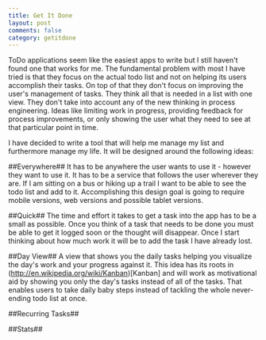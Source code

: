 ```yaml
---
title: Get It Done
layout: post
comments: false
category: getitdone
---
```

ToDo applications seem like the easiest apps to write but I still haven't found one that works for me. The fundamental problem with most I have tried is that they focus on the actual todo list and not on helping its users accomplish their tasks. <!-- more --> On top of that they don't focus on improving the user's management of tasks. They think all that is needed in a list with one view. They don't take into account any of the new thinking in process engineering. Ideas like limiting work in progress, providing feedback for process improvements, or only showing the user what they need to see at that particular point in time. 

I have decided to write a tool that will help me manage my list and furthermore manage my life. It will be designed around the following ideas:

##Everywhere## 
It has to be anywhere the user wants to use it - however they want to use it. It has to be a service that follows the user wherever they are. If I am sitting on a bus or hiking up a trail I want to be able to see the todo list and add to it. Accomplishing this design goal is going to require mobile versions, web versions and possible tablet versions. 

##Quick##
The time and effort it takes to get a task into the app has to be a small as possible. Once you think of a task that needs to be done you must be able to get it logged soon or the thought will disappear. Once I start thinking about how much work it will be to add the task I have already lost. 

##Day View##
A view that shows you the daily tasks helping you visualize the day's work and your progress against it. This idea has its roots in (http://en.wikipedia.org/wiki/Kanban)[Kanban] and will work as motivational aid by showing you only the day's tasks instead of all of the tasks. That enables users to take daily baby steps instead of tackling the whole never-ending todo list at once. 

##Recurring Tasks##

##Stats##

 
